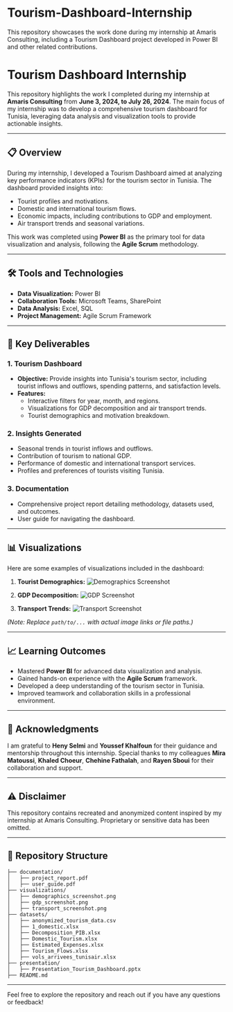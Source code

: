 # Tourism-Dashboard-Internship
This repository showcases the work done during my internship at Amaris Consulting, including a Tourism Dashboard project developed in Power BI and other related contributions.
# Tourism Dashboard Internship

This repository highlights the work I completed during my internship at **Amaris Consulting** from **June 3, 2024, to July 26, 2024**. The main focus of my internship was to develop a comprehensive tourism dashboard for Tunisia, leveraging data analysis and visualization tools to provide actionable insights.

---

## 📋 **Overview**

During my internship, I developed a Tourism Dashboard aimed at analyzing key performance indicators (KPIs) for the tourism sector in Tunisia. The dashboard provided insights into:

- Tourist profiles and motivations.
- Domestic and international tourism flows.
- Economic impacts, including contributions to GDP and employment.
- Air transport trends and seasonal variations.

This work was completed using **Power BI** as the primary tool for data visualization and analysis, following the **Agile Scrum** methodology.

---

## 🛠 **Tools and Technologies**

- **Data Visualization:** Power BI
- **Collaboration Tools:** Microsoft Teams, SharePoint
- **Data Analysis:** Excel, SQL
- **Project Management:** Agile Scrum Framework

---

## 🚀 **Key Deliverables**

### 1. **Tourism Dashboard**
- **Objective:** Provide insights into Tunisia's tourism sector, including tourist inflows and outflows, spending patterns, and satisfaction levels.
- **Features:**
  - Interactive filters for year, month, and regions.
  - Visualizations for GDP decomposition and air transport trends.
  - Tourist demographics and motivation breakdown.

### 2. **Insights Generated**
- Seasonal trends in tourist inflows and outflows.
- Contribution of tourism to national GDP.
- Performance of domestic and international transport services.
- Profiles and preferences of tourists visiting Tunisia.

### 3. **Documentation**
- Comprehensive project report detailing methodology, datasets used, and outcomes.
- User guide for navigating the dashboard.

---

## 📊 **Visualizations**

Here are some examples of visualizations included in the dashboard:

1. **Tourist Demographics:**
   ![Demographics Screenshot](path/to/demographics_screenshot.png)

2. **GDP Decomposition:**
   ![GDP Screenshot](path/to/gdp_screenshot.png)

3. **Transport Trends:**
   ![Transport Screenshot](path/to/transport_screenshot.png)

*(Note: Replace `path/to/...` with actual image links or file paths.)*

---

## 📈 **Learning Outcomes**

- Mastered **Power BI** for advanced data visualization and analysis.
- Gained hands-on experience with the **Agile Scrum** framework.
- Developed a deep understanding of the tourism sector in Tunisia.
- Improved teamwork and collaboration skills in a professional environment.

---

## 📝 **Acknowledgments**

I am grateful to **Heny Selmi** and **Youssef Khalfoun** for their guidance and mentorship throughout this internship. Special thanks to my colleagues **Mira Matoussi**, **Khaled Choeur**, **Chehine Fathalah**, and **Rayen Sboui** for their collaboration and support.

---

## ⚠️ **Disclaimer**

This repository contains recreated and anonymized content inspired by my internship at Amaris Consulting. Proprietary or sensitive data has been omitted.

---

## 📂 **Repository Structure**

```plaintext
├── documentation/
│   ├── project_report.pdf
│   ├── user_guide.pdf
├── visualizations/
│   ├── demographics_screenshot.png
│   ├── gdp_screenshot.png
│   ├── transport_screenshot.png
├── datasets/
│   ├── anonymized_tourism_data.csv
│   ├── 1_domestic.xlsx
│   ├── Decomposition_PIB.xlsx
│   ├── Domestic_Tourism.xlsx
│   ├── Estimated_Expenses.xlsx
│   ├── Tourism_Flows.xlsx
│   ├── vols_arrivees_tunisair.xlsx
├── presentation/
│   ├── Presentation_Tourism_Dashboard.pptx
├── README.md
```

---

Feel free to explore the repository and reach out if you have any questions or feedback!
